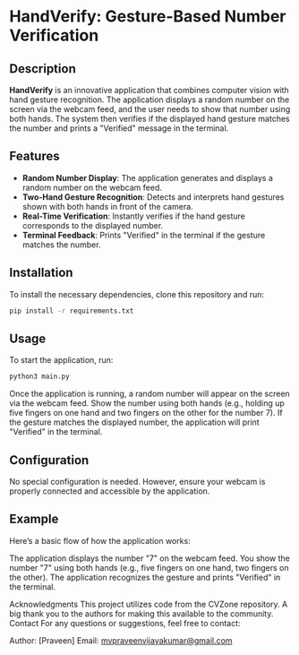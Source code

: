 # HandVerify: Gesture-Based Number Verification

## Description

**HandVerify** is an innovative application that combines computer vision with hand gesture recognition. The application displays a random number on the screen via the webcam feed, and the user needs to show that number using both hands. The system then verifies if the displayed hand gesture matches the number and prints a "Verified" message in the terminal.

## Features

- **Random Number Display**: The application generates and displays a random number on the webcam feed.
- **Two-Hand Gesture Recognition**: Detects and interprets hand gestures shown with both hands in front of the camera.
- **Real-Time Verification**: Instantly verifies if the hand gesture corresponds to the displayed number.
- **Terminal Feedback**: Prints "Verified" in the terminal if the gesture matches the number.

## Installation

To install the necessary dependencies, clone this repository and run:

```bash
pip install -r requirements.txt
```

## Usage

To start the application, run:

```bash
python3 main.py
```
Once the application is running, a random number will appear on the screen via the webcam feed. Show the number using both hands (e.g., holding up five fingers on one hand and two fingers on the other for the number 7). If the gesture matches the displayed number, the application will print "Verified" in the terminal.

## Configuration
No special configuration is needed. However, ensure your webcam is properly connected and accessible by the application.

## Example
Here’s a basic flow of how the application works:

The application displays the number "7" on the webcam feed.
You show the number "7" using both hands (e.g., five fingers on one hand, two fingers on the other).
The application recognizes the gesture and prints "Verified" in the terminal.

Acknowledgments
This project utilizes code from the CVZone repository. A big thank you to the authors for making this available to the community.
Contact
For any questions or suggestions, feel free to contact:

Author: [Praveen]
Email: mvpraveenvijayakumar@gmail.com


